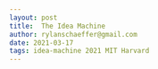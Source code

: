 ```yaml
---
layout: post
title:  The Idea Machine
author: rylanschaeffer@gmail.com
date: 2021-03-17
tags: idea-machine 2021 MIT Harvard
---
```


### 

